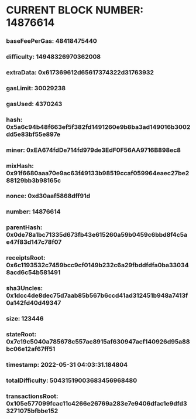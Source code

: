 # CURRENT BLOCK NUMBER: 14876614

### baseFeePerGas: 48418475440
### difficulty: 14948326970362008
### extraData: 0x617369612d65617374322d31763932
### gasLimit: 30029238
### gasUsed: 4370243
### hash: 0x5a6c94b48f663ef5f382fd1491260e9b8ba3ad149016b3002dd5e83bf55e897e
### miner: 0xEA674fdDe714fd979de3EdF0F56AA9716B898ec8
### mixHash: 0x91f6680aaa70e9ac63f49133b98519ccaf059964eaec27be288129bb3b98165c
### nonce: 0xd30aaf5868dff91d
### number: 14876614
### parentHash: 0x0de78a1bc71335d673fb43e615260a59b0459c6bbd8f4c5ae47f83d147c78f07
### receiptsRoot: 0x6c1193532c7459bcc9cf0149b232c6a29fbddfdfa0ba330348acd6c54b581491
### sha3Uncles: 0x1dcc4de8dec75d7aab85b567b6ccd41ad312451b948a7413f0a142fd40d49347
### size: 123446
### stateRoot: 0x7c19c5040a785678c557ac8915af630947acf140926d95a88bc06e12af67ff51
### timestamp: 2022-05-31 04:03:31.184804
### totalDifficulty: 50431519003683456968480
### transactionsRoot: 0x105e577099fcac11c4266e26769a283e7e9406dfac1e9dfd33271075bfbbe152
